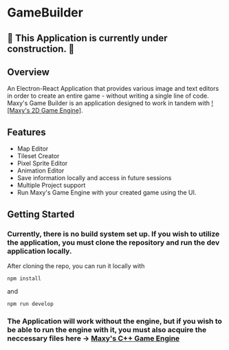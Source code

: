 # GameBuilder

## 🚧 This Application is currently under construction. 🚧

## Overview

An Electron-React Application that provides various image and text editors in order to create an entire game - without writing a single line of code.
Maxy's Game Builder is an application designed to work in tandem with [![Maxy's 2D Game Engine]](https://github.com/mramazzini/C-Game-Engine). 

## Features

- Map Editor
- Tileset Creator
- Pixel Sprite Editor
- Animation Editor
- Save information locally and access in future sessions
- Multiple Project support
- Run Maxy's Game Engine with your created game using the UI.

## Getting Started

### Currently, there is no build system set up. If you wish to utilize the application, you must clone the repository and run the dev application locally.

After cloning the repo, you can run it locally with 

```npm install```

and 

```npm run develop```

### The Application will work without the engine, but if you wish to be able to run the engine with it, you must also acquire the neccessary files here -> [Maxy's C++ Game Engine](https://github.com/mramazzini/C-Game-engine)

